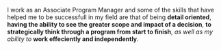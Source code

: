 I work as an Associate Program Manager and some of the skills that have helped me to be successfull in my field are that of being **detail oriented**, **having the ability to see the greater scope and impact of a decision**, **to strategically think through a program from start to finish**, *as well as my ability to* **work effeciently and independently**. 
